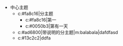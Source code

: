 - 中心主题
	- c:#fa8c16|分主题
		- c:#fa8c16|第一
		- c:#0050b3|第有一天
	- c:#ad6800|带说明的分主题|m:balabala|dafdfasd
	- c:#13c2c2|ddfa